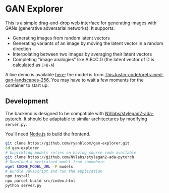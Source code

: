 # GAN Explorer

This is a simple drag-and-drop web interface for generating images with GANs (generative adversarial networks). It supports:

* Generating images from random latent vectors
* Generating variants of an image by moving the latent vector in a random direction
* Interpolating between two images by averaging their latent vectors
* Completing "image analogies" like A:B::C:D (the latent vector of D is calculated as `C+B-A`)

A live demo is available [here](https://gan-explorer.ryan-bloom.com); the model is from [ThisJustin-code/pretrained-gan-landscapes-256](https://github.com/ThisJustin-code/pretrained-gan-landscapes-256). You may have to wait a few moments for the container to start up.

## Development

The backend is designed to be compatible with [NVlabs/stylegan2-ada-pytorch](https://github.com/NVlabs/stylegan2-ada-pytorch). It should be adaptable to similar architectures by modifying `server.py`.

You'll need [Node.js](https://nodejs.org/en/) to build the frontend.

```bash
git clone https://github.com/ryanbloom/gan-explorer.git
cd gan-explorer
# Unpickling models relies on having source code available
git clone https://github.com/NVlabs/stylegan2-ada-pytorch
# Download a pretrained model from somewhere
wget $SOME_MODEL_URL -P models
# Bundle JavaScript and run the application
npm install
npx parcel build src/index.html
python server.py
```
